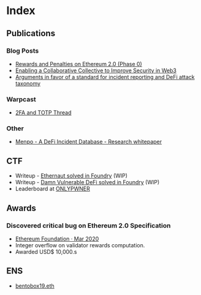 # Index

## Publications

### Blog Posts

* [Rewards and Penalties on Ethereum 2.0 (Phase 0)](https://consensyscodefi.medium.com/rewards-and-penalties-on-ethereum-2-0-phase-0-consensys-codefi-50d9bc5e98e5)
* [Enabling a Collaborative Collective to Improve Security in Web3](https://consensys.io/blog/enabling-collaborative-collective-improve-security-web3)
* [Arguments in favor of a standard for incident reporting and DeFi attack taxonomy](https://bentobox19.github.io/posts/stix_and_defi_attack_taxonomy)

### Warpcast

* [2FA and TOTP Thread](https://warpcast.com/bentobox19/0xcc84dbae)

### Other

* [Menpo - A DeFi Incident Database - Research whitepaper](https://docs.google.com/document/d/1bmbzHYu9s5DTgSinJXHdFWjBWla43jV1G6SnX3X8OB4/edit#heading=h.hfqnt8tzve7p)

## CTF

* Writeup - [Ethernaut solved in Foundry](https://github.com/bentobox19/ethernaut-foundry/blob/main/writeups.md) (WIP)
* Writeup - [Damn Vulnerable DeFi solved in Foundry](https://github.com/bentobox19/damn-vulnerable-defi-foundry/blob/main/writeups.md) (WIP)
* Leaderboard at [ONLYPWNER](https://onlypwner.xyz/leaderboard)

## Awards

### Discovered critical bug on Ethereum 2.0 Specification

* [Ethereum Foundation · Mar 2020](https://blog.ethereum.org/2020/03/31/eth2-quick-update-no-10/)
* Integer overflow on validator rewards computation.
* Awarded USD$ 10,000.s

## ENS

* [bentobox19.eth](https://app.ens.domains/bentobox19.eth)
